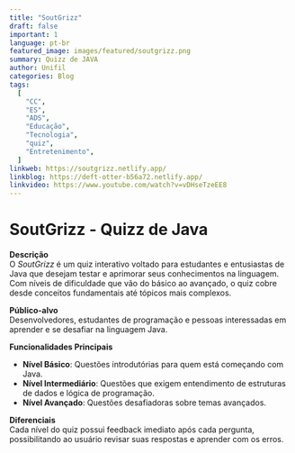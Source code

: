 ```yaml
---
title: "SoutGrizz"
draft: false
important: 1
language: pt-br
featured_image: images/featured/soutgrizz.png
summary: Quizz de JAVA
author: Unifil
categories: Blog
tags:
  [
    "CC",
    "ES",
    "ADS",
    "Educação",
    "Tecnologia",
    "quiz",
    "Entretenimento",
  ]
linkweb: https://soutgrizz.netlify.app/
linkblog: https://deft-otter-b56a72.netlify.app/
linkvideo: https://www.youtube.com/watch?v=vDHseTzeEE8
---
```




# SoutGrizz - Quizz de Java

**Descrição**  
O _SoutGrizz_ é um quiz interativo voltado para estudantes e entusiastas de Java que desejam testar e aprimorar seus conhecimentos na linguagem. Com níveis de dificuldade que vão do básico ao avançado, o quiz cobre desde conceitos fundamentais até tópicos mais complexos.

**Público-alvo**  
Desenvolvedores, estudantes de programação e pessoas interessadas em aprender e se desafiar na linguagem Java.

**Funcionalidades Principais**

- **Nível Básico**: Questões introdutórias para quem está começando com Java.
- **Nível Intermediário**: Questões que exigem entendimento de estruturas de dados e lógica de programação.
- **Nível Avançado**: Questões desafiadoras sobre temas avançados.

**Diferenciais**  
Cada nível do quiz possui feedback imediato após cada pergunta, possibilitando ao usuário revisar suas respostas e aprender com os erros.
